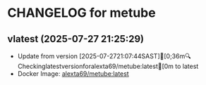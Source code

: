 CHANGELOG for metube
===================
## vlatest (2025-07-27 21:25:29)

- Update from version [2025-07-2721:07:44SAST][0;36m🔍Checkinglatestversionforalexta69/metube:latest[0m to latest
- Docker Image: [alexta69/metube:latest](https://hub.docker.com/r/alexta69/metube)


